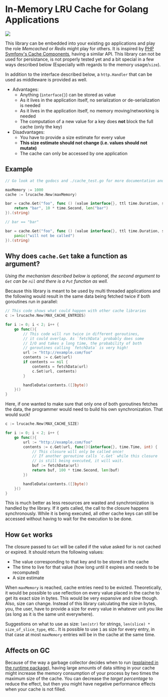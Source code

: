 # In-Memory LRU Cache for Golang Applications

[![](https://pkg.go.dev/badge/github.com/iamlouk/lrucache?utm_source=godoc)](https://pkg.go.dev/github.com/iamlouk/lrucache)

This library can be embedded into your existing go applications
and play the role *Memcached* or *Redis* might play for others.
It is inspired by [PHP Symfony's Cache Components](https://symfony.com/doc/current/components/cache/adapters/array_cache_adapter.html),
having a similar API. This library can not be used for persistance,
is not properly tested yet and a bit special in a few ways described
below (Especially with regards to the memory usage/`size`).

In addition to the interface described below, a `http.Handler` that can be used as middleware is provided as well.

- Advantages:
    - Anything (`interface{}`) can be stored as value
    - As it lives in the application itself, no serialization or de-serialization is needed
    - As it lives in the application itself, no memory moving/networking is needed
    - The computation of a new value for a key does __not__ block the full cache (only the key)
- Disadvantages:
    - You have to provide a size estimate for every value
    - __This size estimate should not change (i.e. values should not mutate)__
    - The cache can only be accessed by one application

## Example

```go
// Go look at the godocs and ./cache_test.go for more documentation and examples

maxMemory := 1000
cache := lrucache.New(maxMemory)

bar = cache.Get("foo", func () (value interface{}, ttl time.Duration, size int) {
	return "bar", 10 * time.Second, len("bar")
}).(string)

// bar == "bar"

bar = cache.Get("foo", func () (value interface{}, ttl time.Duration, size int) {
	panic("will not be called")
}).(string)
```

## Why does `cache.Get` take a function as argument?

*Using the mechanism described below is optional, the second argument to `Get` can be `nil` and there is a `Put` function as well.*

Because this library is meant to be used by multi threaded applications and the following would
result in the same data being fetched twice if both goroutines run in parallel:

```go
// This code shows what could happen with other cache libraries
c := lrucache.New(MAX_CACHE_ENTRIES)

for i := 0; i < 2; i++ {
    go func(){
        // This code will run twice in different goroutines,
        // it could overlap. As `fetchData` probably does some
        // I/O and takes a long time, the probability of both
        // goroutines calling `fetchData` is very high!
        url := "http://example.com/foo"
        contents := c.Get(url)
        if contents == nil {
            contents = fetchData(url)
            c.Set(url, contents)
        }

        handleData(contents.([]byte))
    }()
}

```

Here, if one wanted to make sure that only one of both goroutines fetches the data,
the programmer would need to build his own synchronization. That would suck!

```go
c := lrucache.New(MAX_CACHE_SIZE)

for i := 0; i < 2; i++ {
    go func(){
        url := "http://example.com/foo"
        contents := c.Get(url, func()(interface{}, time.Time, int) {
            // This closure will only be called once!
            // If another goroutine calls `c.Get` while this closure
            // is still being executed, it will wait.
            buf := fetchData(url)
            return buf, 100 * time.Second, len(buf)
        })

        handleData(contents.([]byte))
    }()
}

```

This is much better as less resources are wasted and synchronization is handled by
the library. If it gets called, the call to the closure happens synchronously. While
it is being executed, all other cache keys can still be accessed without having to wait
for the execution to be done.

## How `Get` works

The closure passed to `Get` will be called if the value asked for is not cached or
expired. It should return the following values:

- The value corresponding to that key and to be stored in the cache
- The time to live for that value (how long until it expires and needs to be recomputed)
- A size estimate

When `maxMemory` is reached, cache entries need to be evicted. Theoretically,
it would be possible to use reflection on every value placed in the cache
to get its exact size in bytes. This would be very expansive and slow though.
Also, size can change. Instead of this library calculating the size in bytes, you, the user,
have to provide a size for every value in whatever unit you like (as long as it is the same unit everywhere).

Suggestions on what to use as size: `len(str)` for strings, `len(slice) * size_of_slice_type`, etc.. It is possible
to use `1` as size for every entry, in that case at most `maxMemory` entries will be in the cache at the same time.

## Affects on GC

Because of the way a garbage collector decides when to run ([explained in the runtime package](https://pkg.go.dev/runtime)), having large amounts of data sitting in your cache might increase the memory consumption of your process by two times the maximum size of the cache. You can decrease the *target percentage* to reduce the effect, but then you might have negative performance effects when your cache is not filled.
